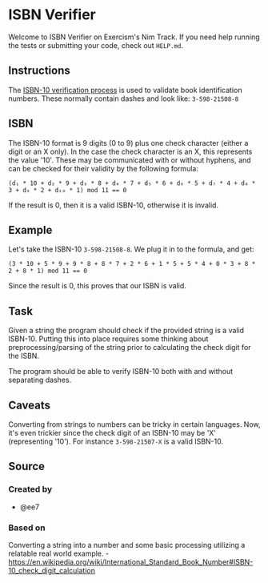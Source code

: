 # ISBN Verifier

Welcome to ISBN Verifier on Exercism's Nim Track.
If you need help running the tests or submitting your code, check out `HELP.md`.

## Instructions

The [ISBN-10 verification process][isbn-verification] is used to validate book identification numbers.
These normally contain dashes and look like: `3-598-21508-8`

## ISBN

The ISBN-10 format is 9 digits (0 to 9) plus one check character (either a digit or an X only).
In the case the check character is an X, this represents the value '10'.
These may be communicated with or without hyphens, and can be checked for their validity by the following formula:

```text
(d₁ * 10 + d₂ * 9 + d₃ * 8 + d₄ * 7 + d₅ * 6 + d₆ * 5 + d₇ * 4 + d₈ * 3 + d₉ * 2 + d₁₀ * 1) mod 11 == 0
```

If the result is 0, then it is a valid ISBN-10, otherwise it is invalid.

## Example

Let's take the ISBN-10 `3-598-21508-8`.
We plug it in to the formula, and get:

```text
(3 * 10 + 5 * 9 + 9 * 8 + 8 * 7 + 2 * 6 + 1 * 5 + 5 * 4 + 0 * 3 + 8 * 2 + 8 * 1) mod 11 == 0
```

Since the result is 0, this proves that our ISBN is valid.

## Task

Given a string the program should check if the provided string is a valid ISBN-10.
Putting this into place requires some thinking about preprocessing/parsing of the string prior to calculating the check digit for the ISBN.

The program should be able to verify ISBN-10 both with and without separating dashes.

## Caveats

Converting from strings to numbers can be tricky in certain languages.
Now, it's even trickier since the check digit of an ISBN-10 may be 'X' (representing '10').
For instance `3-598-21507-X` is a valid ISBN-10.

[isbn-verification]: https://en.wikipedia.org/wiki/International_Standard_Book_Number

## Source

### Created by

- @ee7

### Based on

Converting a string into a number and some basic processing utilizing a relatable real world example. - https://en.wikipedia.org/wiki/International_Standard_Book_Number#ISBN-10_check_digit_calculation